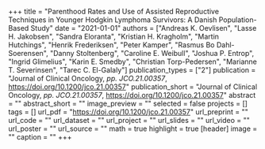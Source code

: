 +++
title = "Parenthood Rates and Use of Assisted Reproductive Techniques in Younger Hodgkin Lymphoma Survivors: A Danish Population-Based Study"
date = "2021-01-01"
authors = ["Andreas K. Oevlisen", "Lasse H. Jakobsen", "Sandra Eloranta", "Kristian H. Kragholm", "Martin Hutchings", "Henrik Frederiksen", "Peter Kamper", "Rasmus Bo Dahl-Soerensen", "Danny Stoltenberg", "Caroline E. Weibull", "Joshua P. Entrop", "Ingrid Glimelius", "Karin E. Smedby", "Christian Torp-Pedersen", "Marianne T. Severinsen", "Tarec C. El-Galaly"]
publication_types = ["2"]
publication = "Journal of Clinical Oncology, _pp. JCO.21.00357_, https://doi.org/10.1200/jco.21.00357"
publication_short = "Journal of Clinical Oncology, _pp. JCO.21.00357_, https://doi.org/10.1200/jco.21.00357"
abstract = ""
abstract_short = ""
image_preview = ""
selected = false
projects = []
tags = []
url_pdf = "https://doi.org/10.1200/jco.21.00357"
url_preprint = ""
url_code = ""
url_dataset = ""
url_project = ""
url_slides = ""
url_video = ""
url_poster = ""
url_source = ""
math = true
highlight = true
[header]
image = ""
caption = ""
+++
